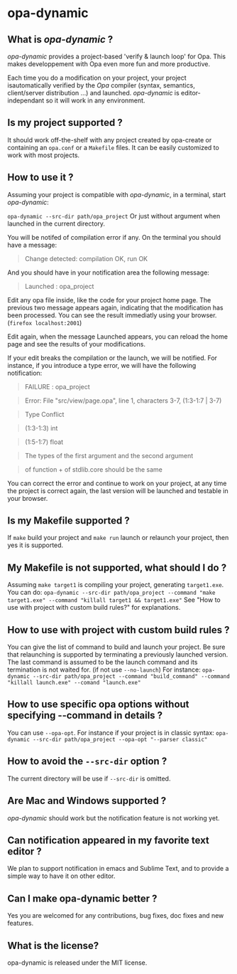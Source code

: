 opa-dynamic
===========

## What is *opa-dynamic* ?
*opa-dynamic* provides a project-based 'verify & launch loop' for Opa. 
This makes developpement with Opa even more fun and more productive.

Each time you do a modification on your project, your project isautomatically verified by the *Opa* compiler (syntax, semantics, client/server distribution ...) and launched.
*opa-dynamic* is editor-independant so it will work in any environment.


## Is my project supported ?
It should work off-the-shelf with any project created by opa-create or containing an `opa.conf` or a `Makefile` files.
It can be easily customized to work with most projects.


## How to use it ?
Assuming your project is compatible with *opa-dynamic*, in a terminal, start *opa-dynamic*:

`opa-dynamic --src-dir path/opa_project`
Or just without argument when launched in the current directory.

You will be notifed of compilation error if any.
On the terminal you should have a message:

>Change detected: compilation OK, run OK

And you should have in your notification area the following message:

>Launched : opa_project


Edit any opa file inside, like the code for your project home page.
The previous two message appears again, indicating that the modification has been processed.
You can see the result immediatly using your browser. (`firefox localhost:2001`)

Edit again, when the message Launched appears, you can reload the home page and see the results of your modifications.

If your edit breaks the compilation or the launch, we will be notified.
For instance, if you introduce a type error, we will have the following notification:


>FAILURE : opa_project

>Error: File "src/view/page.opa", line 1, characters 3-7, (1:3-1:7 | 3-7)

>Type Conflict

>  (1:3-1:3)           int

>  (1:5-1:7)           float

>

>  The types of the first argument and the second argument

>    of function + of stdlib.core should be the same

You can correct the error and continue to work on your project, at any time the project is correct again, the last version will be launched and testable in your browser.


## Is my Makefile supported ?
If `make` build your project and `make run` launch or relaunch your project, then yes it is supported.


## My Makefile is not supported, what should I do ?
Assuming `make target1` is compiling your project, generating `target1.exe`.
You can do:
`opa-dynamic --src-dir path/opa_project --command "make target1.exe" --command "killall target1 && target1.exe"`
See "How to use with project with custom build rules?" for explanations.


## How to use with project with custom build rules ?

You can give the list of command to build and launch your project.
Be sure that relaunching is supported by terminating a previously launched version.
The last command is assumed to be the launch command and its termination is not waited for. (if not use `--no-launch`)
For instance:
`opa-dynamic --src-dir path/opa_project --command "build_command" --command "killall launch.exe" --comand "launch.exe"`

## How to use specific opa options without specifying --command in details ?
You can use `--opa-opt`.
For instance if your project is in classic syntax:
`opa-dynamic --src-dir path/opa_project --opa-opt "--parser classic"`

## How to avoid the `--src-dir` option ?
The current directory will be use if `--src-dir` is omitted.

## Are Mac and Windows supported ?
*opa-dynamic* should work but the notification feature is not working yet. 

## Can notification appeared in my favorite text editor ?
We plan to support notification in emacs and Sublime Text, and to provide a simple way to have it on other editor.

## Can I make opa-dynamic better ?
Yes you are welcomed for any contributions, bug fixes, doc fixes and new features.

## What is the license?
opa-dynamic is released under the MIT license.